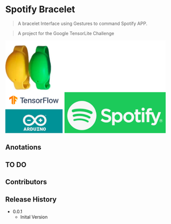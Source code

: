 

# Spotify Bracelet

> A bracelet Interface using Gestures to command Spotify APP. 

> A project for the Google TensorLite Challenge

![alt text](https://github.com/marengo560/spotify-bracelet/blob/master/imgs/img1.png?raw=true)

## Anotations

## TO DO

## Contributors

## Release History

* 0.0.1
    * Inital Version
